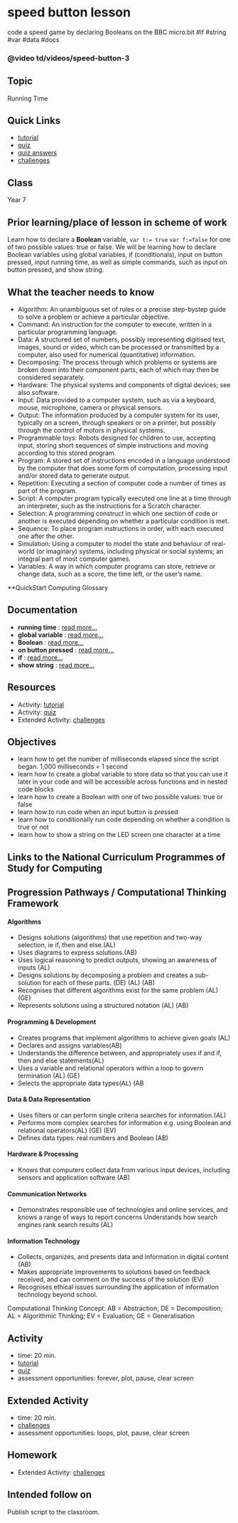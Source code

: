 # speed button lesson

code a speed game by declaring Booleans on the BBC micro:bit #if #string #var #data #docs

### @video td/videos/speed-button-3

## Topic

Running Time

## Quick Links

* [tutorial](/microbit/lessons/speed-button/tutorial)
* [quiz](/microbit/lessons/speed-button/quiz)
* [quiz answers](/microbit/lessons/speed-button/quiz-answers)
* [challenges](/microbit/lessons/speed-button/challenges)

## Class

Year 7

## Prior learning/place of lesson in scheme of work

Learn how to declare a **Boolean** variable, `var t:= true` `var f:=false` for one of two possible values: true or false. We will be learning how to declare Boolean variables using global variables, if (conditionals), input on button pressed, input running time,  as well as simple commands, such as input on button pressed, and show string.

## What the teacher needs to know

* Algorithm: An unambiguous set of rules or a precise step-bystep guide to solve a problem or achieve a particular objective.
* Command: An instruction for the computer to execute, written in a particular programming language.
* Data: A structured set of numbers, possibly representing digitised text, images, sound or video, which can be processed or transmitted by a computer, also used for numerical (quantitative) information.
* Decomposing: The process through which problems or systems are broken down into their component parts, each of which may then be considered separately.
* Hardware: The physical systems and components of digital devices; see also software.
* Input: Data provided to a computer system, such as via a keyboard, mouse, microphone, camera or physical sensors.
* Output: The information produced by a computer system for its user, typically on a screen, through speakers or on a printer, but possibly through the control of motors in physical systems.
* Programmable toys: Robots designed for children to use, accepting input, storing short sequences of simple instructions and moving according to this stored program.
* Program: A stored set of instructions encoded in a language understood by the computer that does some form of computation, processing input and/or stored data to generate output.
* Repetition: Executing a section of computer code a number of times as part of the program.
* Script: A computer program typically executed one line at a time through an interpreter, such as the instructions for a Scratch character.
* Selection: A programming construct in which one section of code or another is executed depending on whether a particular condition is met.
* Sequence: To place program instructions in order, with each executed one after the other.
* Simulation: Using a computer to model the state and behaviour of real-world (or imaginary) systems, including physical or social systems; an integral part of most computer games.
* Variables: A way in which computer programs can store, retrieve or change data, such as a score, the time left, or the user’s name.

**QuickStart Computing Glossary

## Documentation

* **running time** : [read more...](/microbit/reference/input/running-time)
* **global variable** : [read more...](/microbit/js/data)
* **Boolean** : [read more...](/microbit/reference/types/boolean)
* **on button pressed** : [read more...](/microbit/reference/input/on-button-pressed)
* **if** : [read more...](/microbit/reference/logic/if)
* **show string** : [read more...](/microbit/reference/basic/show-string)

## Resources

* Activity: [tutorial](/microbit/lessons/speed-button/tutorial)
* Activity: [quiz](/microbit/lessons/speed-button/quiz)
* Extended Activity: [challenges](/microbit/lessons/speed-button/challenges)

## Objectives

* learn how to get the number of milliseconds elapsed since the script began. 1,000 milliseconds = 1 second
* learn how to create a global variable to store data so that you can use it later in your code and will be accessible across functions and in nested code blocks
* learn how to create a Boolean with one of two possible values: true or false
* learn how to run code when an input button is pressed
* learn how to conditionally run code depending on whether a condition is true or not
* learn how to show a string on the LED screen one character at a time

## Links to the National Curriculum Programmes of Study for Computing

## Progression Pathways / Computational Thinking Framework

#### Algorithms

* Designs solutions (algorithms) that use repetition and two-way  selection, ie if, then and else.(AL)
* Uses diagrams to express solutions.(AB)
*  Uses logical reasoning to predict  outputs, showing an awareness of inputs (AL)
*  Designs solutions  by decomposing a problem and creates a sub-solution for each of these parts. (DE) (AL) (AB)
* Recognises that different algorithms exist for the same problem (AL) (GE)
* Represents solutions using a structured notation (AL) (AB)

#### Programming & Development

* Creates programs that implement algorithms to achieve given goals (AL)
*  Declares and assigns variables(AB)
* Understands the difference between, and appropriately uses if and if, then and else statements(AL)
* Uses a variable and relational operators within a loop to govern termination (AL) (GE)
* Selects the appropriate data types(AL) (AB

#### Data & Data Representation

* Uses filters or can perform single criteria searches for information.(AL)
* Performs more complex searches for information e.g. using Boolean and relational operators(AL) (GE) (EV)
* Defines data types: real numbers and Boolean (AB)

#### Hardware & Processing

* Knows that computers collect data from various input devices, including sensors and application software (AB)

#### Communication Networks

* Demonstrates responsible use of technologies and online services, and knows a range of ways to report concerns Understands how search engines rank search results (AL)

#### Information Technology

* Collects, organizes, and presents data and information in digital content (AB)
* Makes appropriate improvements to solutions based on feedback received, and can comment on the success of the solution (EV)
* Recognises ethical issues surrounding the application of information technology beyond school.

Computational Thinking Concept: AB = Abstraction; DE = Decomposition; AL = Algorithmic Thinking; EV = Evaluation; GE = Generalisation

## Activity

* time: 20 min.
* [tutorial](/microbit/lessons/speed-button/tutorial)
* [quiz](/microbit/lessons/speed-button/quiz)
* assessment opportunities: forever, plot, pause, clear screen

## Extended Activity

* time: 20 min.
* [challenges](/microbit/lessons/speed-button/challenges)
* assessment opportunities: loops, plot, pause, clear screen

## Homework

* Extended Activity: [challenges](/microbit/lessons/speed-button/challenges)

## Intended follow on

Publish script to the classroom.

